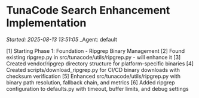 # TunaCode Search Enhancement Implementation
_Started: 2025-08-13 13:51:05_
_Agent: default

[1] Starting Phase 1: Foundation - Ripgrep Binary Management
[2] Found existing ripgrep.py in src/tunacode/utils/ripgrep.py - will enhance it
[3] Created vendor/ripgrep directory structure for platform-specific binaries
[4] Created scripts/download_ripgrep.py for CI/CD binary downloads with checksum verification
[5] Enhanced src/tunacode/utils/ripgrep.py with binary path resolution, fallback chain, and metrics
[6] Added ripgrep configuration to defaults.py with timeout, buffer limits, and debug settings
